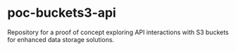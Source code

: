 # poc-buckets3-api
Repository for a proof of concept exploring API interactions with S3 buckets for enhanced data storage solutions.
